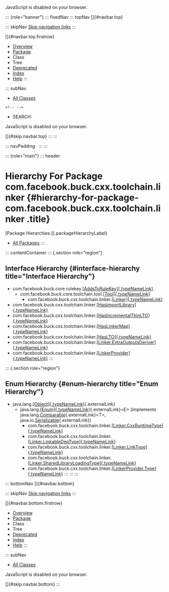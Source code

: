 <div>

JavaScript is disabled on your browser.

</div>

::: {role="banner"}
::: fixedNav
::: topNav
[]{#navbar.top}

::: skipNav
[Skip navigation links](#skip.navbar.top "Skip navigation links")
:::

[]{#navbar.top.firstrow}

-   [Overview](../../../../../../index.html)
-   [Package](package-summary.html)
-   Class
-   Tree
-   [Deprecated](../../../../../../deprecated-list.html)
-   [Index](../../../../../../index-all.html)
-   [Help](../../../../../../help-doc.html)
:::

::: subNav
-   [All Classes](../../../../../../allclasses.html)

```{=html}
<!-- -->
```
-   SEARCH:

<div>

<div>

JavaScript is disabled on your browser.

</div>

</div>

[]{#skip.navbar.top}
:::
:::

::: navPadding
 
:::
:::

::: {role="main"}
::: header
# Hierarchy For Package com.facebook.buck.cxx.toolchain.linker {#hierarchy-for-package-com.facebook.buck.cxx.toolchain.linker .title}

[Package Hierarchies:]{.packageHierarchyLabel}

-   [All Packages](../../../../../../overview-tree.html)
:::

::: contentContainer
::: {.section role="region"}
## Interface Hierarchy {#interface-hierarchy title="Interface Hierarchy"}

-   com.facebook.buck.core.rulekey.[[AddsToRuleKey]{.typeNameLink}](../../../core/rulekey/AddsToRuleKey.html "interface in com.facebook.buck.core.rulekey")
    -   com.facebook.buck.core.toolchain.tool.[[Tool]{.typeNameLink}](../../../core/toolchain/tool/Tool.html "interface in com.facebook.buck.core.toolchain.tool")
        -   com.facebook.buck.cxx.toolchain.linker.[[Linker]{.typeNameLink}](Linker.html "interface in com.facebook.buck.cxx.toolchain.linker")
-   com.facebook.buck.cxx.toolchain.linker.[[HasImportLibrary]{.typeNameLink}](HasImportLibrary.html "interface in com.facebook.buck.cxx.toolchain.linker")
-   com.facebook.buck.cxx.toolchain.linker.[[HasIncrementalThinLTO]{.typeNameLink}](HasIncrementalThinLTO.html "interface in com.facebook.buck.cxx.toolchain.linker")
-   com.facebook.buck.cxx.toolchain.linker.[[HasLinkerMap]{.typeNameLink}](HasLinkerMap.html "interface in com.facebook.buck.cxx.toolchain.linker")
-   com.facebook.buck.cxx.toolchain.linker.[[HasLTO]{.typeNameLink}](HasLTO.html "interface in com.facebook.buck.cxx.toolchain.linker")
-   com.facebook.buck.cxx.toolchain.linker.[[Linker.ExtraOutputsDeriver]{.typeNameLink}](Linker.ExtraOutputsDeriver.html "interface in com.facebook.buck.cxx.toolchain.linker")
-   com.facebook.buck.cxx.toolchain.linker.[[LinkerProvider]{.typeNameLink}](LinkerProvider.html "interface in com.facebook.buck.cxx.toolchain.linker")
:::

::: {.section role="region"}
## Enum Hierarchy {#enum-hierarchy title="Enum Hierarchy"}

-   java.lang.[[Object]{.typeNameLink}](http://docs.oracle.com/javase/7/docs/api/java/lang/Object.html?is-external=true "class or interface in java.lang"){.externalLink}
    -   java.lang.[[Enum]{.typeNameLink}](http://docs.oracle.com/javase/7/docs/api/java/lang/Enum.html?is-external=true "class or interface in java.lang"){.externalLink}\<E\>
        (implements
        java.lang.[Comparable](http://docs.oracle.com/javase/7/docs/api/java/lang/Comparable.html?is-external=true "class or interface in java.lang"){.externalLink}\<T\>,
        java.io.[Serializable](http://docs.oracle.com/javase/7/docs/api/java/io/Serializable.html?is-external=true "class or interface in java.io"){.externalLink})
        -   com.facebook.buck.cxx.toolchain.linker.[[Linker.CxxRuntimeType]{.typeNameLink}](Linker.CxxRuntimeType.html "enum in com.facebook.buck.cxx.toolchain.linker")
        -   com.facebook.buck.cxx.toolchain.linker.[[Linker.LinkableDepType]{.typeNameLink}](Linker.LinkableDepType.html "enum in com.facebook.buck.cxx.toolchain.linker")
        -   com.facebook.buck.cxx.toolchain.linker.[[Linker.LinkType]{.typeNameLink}](Linker.LinkType.html "enum in com.facebook.buck.cxx.toolchain.linker")
        -   com.facebook.buck.cxx.toolchain.linker.[[Linker.SharedLibraryLoadingType]{.typeNameLink}](Linker.SharedLibraryLoadingType.html "enum in com.facebook.buck.cxx.toolchain.linker")
        -   com.facebook.buck.cxx.toolchain.linker.[[LinkerProvider.Type]{.typeNameLink}](LinkerProvider.Type.html "enum in com.facebook.buck.cxx.toolchain.linker")
:::
:::
:::

::: bottomNav
[]{#navbar.bottom}

::: skipNav
[Skip navigation links](#skip.navbar.bottom "Skip navigation links")
:::

[]{#navbar.bottom.firstrow}

-   [Overview](../../../../../../index.html)
-   [Package](package-summary.html)
-   Class
-   Tree
-   [Deprecated](../../../../../../deprecated-list.html)
-   [Index](../../../../../../index-all.html)
-   [Help](../../../../../../help-doc.html)
:::

::: subNav
-   [All Classes](../../../../../../allclasses.html)

<div>

<div>

JavaScript is disabled on your browser.

</div>

</div>

[]{#skip.navbar.bottom}
:::
